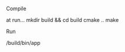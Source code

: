 Compile

at <dci-folder> run...
mkdir build && cd build
cmake ..
make

Run

<dci-folder>/build/bin/app <file-to-compile>